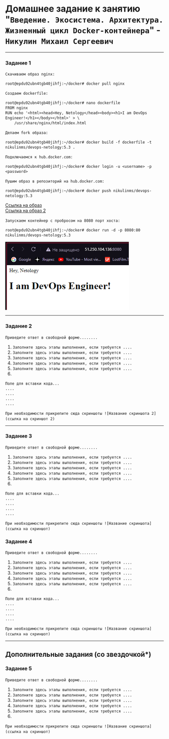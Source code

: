 # Домашнее задание к занятию "`Введение. Экосистема. Архитектура. Жизненный цикл Docker-контейнера`" - `Никулин Михаил Сергеевич`



---

### Задание 1

`Скачиваем образ nginx:`
```
root@epdu92ubn4tgb40jihfj:~/docker# docker pull nginx
```
`Создаем dockerfile:`
```
root@epdu92ubn4tgb40jihfj:~/docker# nano dockerfile
FROM nginx
RUN echo '<html><head>Hey, Netology</head><body><h1>I am DevOps Engineer!</h1></body></html>' > \
    /usr/share/nginx/html/index.html
```

`Делаем fork образа:`
```
root@epdu92ubn4tgb40jihfj:~/docker# docker build -f dockerfile -t nikulinms/devops-netology:5.3 .
```

`Подключаемся к hub.docker.com:`
```
root@epdu92ubn4tgb40jihfj:~/docker# docker login -u <username> -p <password>
```

`Пушим образ в репозиторий на hub.docker.com:`
```
root@epdu92ubn4tgb40jihfj:~/docker# docker push nikulinms/devops-netology:5.3
```
[Ссылка на образ](https://hub.docker.com/repository/docker/nikulinms/devops-netology/general)\
[Ссылка на образ 2](https://hub.docker.com/layers/nikulinms/devops-netology/5.3/images/sha256-5a6abc5330a66a03c621c7350d42ee2d9e561668f995144b72477504f1458dea?context=repo)

`Запускаем контейнер с пробросом на 8080 порт хоста:`
```
root@epdu92ubn4tgb40jihfj:~/docker# docker run -d -p 8080:80 nikulinms/devops-netology:5.3
```

![task_1.png](img%2Ftask_1.png)

---

### Задание 2

`Приведите ответ в свободной форме........`

1. `Заполните здесь этапы выполнения, если требуется ....`
2. `Заполните здесь этапы выполнения, если требуется ....`
3. `Заполните здесь этапы выполнения, если требуется ....`
4. `Заполните здесь этапы выполнения, если требуется ....`
5. `Заполните здесь этапы выполнения, если требуется ....`
6. 

```
Поле для вставки кода...
....
....
....
....
```

`При необходимости прикрепитe сюда скриншоты
![Название скриншота 2](ссылка на скриншот 2)`


---

### Задание 3

`Приведите ответ в свободной форме........`

1. `Заполните здесь этапы выполнения, если требуется ....`
2. `Заполните здесь этапы выполнения, если требуется ....`
3. `Заполните здесь этапы выполнения, если требуется ....`
4. `Заполните здесь этапы выполнения, если требуется ....`
5. `Заполните здесь этапы выполнения, если требуется ....`
6. 

```
Поле для вставки кода...
....
....
....
....
```

`При необходимости прикрепитe сюда скриншоты
![Название скриншота](ссылка на скриншот)`

### Задание 4

`Приведите ответ в свободной форме........`

1. `Заполните здесь этапы выполнения, если требуется ....`
2. `Заполните здесь этапы выполнения, если требуется ....`
3. `Заполните здесь этапы выполнения, если требуется ....`
4. `Заполните здесь этапы выполнения, если требуется ....`
5. `Заполните здесь этапы выполнения, если требуется ....`
6. 

```
Поле для вставки кода...
....
....
....
....
```

`При необходимости прикрепитe сюда скриншоты
![Название скриншота](ссылка на скриншот)`

---
## Дополнительные задания (со звездочкой*)


### Задание 5

`Приведите ответ в свободной форме........`

1. `Заполните здесь этапы выполнения, если требуется ....`
2. `Заполните здесь этапы выполнения, если требуется ....`
3. `Заполните здесь этапы выполнения, если требуется ....`
4. `Заполните здесь этапы выполнения, если требуется ....`
5. `Заполните здесь этапы выполнения, если требуется ....`
6. 

`При необходимости прикрепитe сюда скриншоты
![Название скриншота](ссылка на скриншот)`
